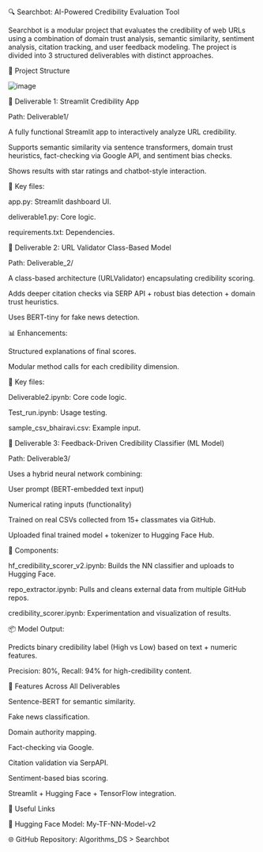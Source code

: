 🔍 Searchbot: AI-Powered Credibility Evaluation Tool

Searchbot is a modular project that evaluates the credibility of web URLs using a combination of domain trust analysis, semantic similarity, sentiment analysis, citation tracking, and user feedback modeling. The project is divided into 3 structured deliverables with distinct approaches.

📁 Project Structure


![image](https://github.com/user-attachments/assets/670fa3bd-70de-4526-aee7-e8b9f8cfed27)

🚀 Deliverable 1: Streamlit Credibility App

Path: Deliverable1/

A fully functional Streamlit app to interactively analyze URL credibility.

Supports semantic similarity via sentence transformers, domain trust heuristics, fact-checking via Google API, and sentiment bias checks.

Shows results with star ratings and chatbot-style interaction.

🔧 Key files:

app.py: Streamlit dashboard UI.

deliverable1.py: Core logic.

requirements.txt: Dependencies.

🔎 Deliverable 2: URL Validator Class-Based Model

Path: Deliverable_2/

A class-based architecture (URLValidator) encapsulating credibility scoring.

Adds deeper citation checks via SERP API + robust bias detection + domain trust heuristics.

Uses BERT-tiny for fake news detection.

📊 Enhancements:

Structured explanations of final scores.

Modular method calls for each credibility dimension.

📁 Key files:

Deliverable2.ipynb: Core code logic.

Test_run.ipynb: Usage testing.

sample_csv_bhairavi.csv: Example input.

🧠 Deliverable 3: Feedback-Driven Credibility Classifier (ML Model)

Path: Deliverable3/

Uses a hybrid neural network combining:

User prompt (BERT-embedded text input)

Numerical rating inputs (functionality)

Trained on real CSVs collected from 15+ classmates via GitHub.

Uploaded final trained model + tokenizer to Hugging Face Hub.

🧩 Components:

hf_credibility_scorer_v2.ipynb: Builds the NN classifier and uploads to Hugging Face.

repo_extractor.ipynb: Pulls and cleans external data from multiple GitHub repos.

credibility_scorer.ipynb: Experimentation and visualization of results.

📦 Model Output:

Predicts binary credibility label (High vs Low) based on text + numeric features.

Precision: 80%, Recall: 94% for high-credibility content.

🤖 Features Across All Deliverables

Sentence-BERT for semantic similarity.

Fake news classification.

Domain authority mapping.

Fact-checking via Google.

Citation validation via SerpAPI.

Sentiment-based bias scoring.

Streamlit + Hugging Face + TensorFlow integration.

📎 Useful Links

🧪 Hugging Face Model: My-TF-NN-Model-v2

🌐 GitHub Repository: Algorithms_DS > Searchbot
